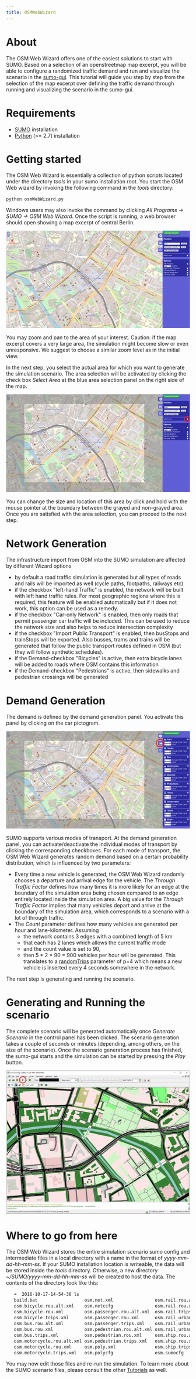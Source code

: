 ```yaml
---
title: OSMWebWizard
---
```


# About

The OSM Web Wizard offers one of the easiest solutions to start with
SUMO. Based on a selection of an openstreetmap map excerpt, you will be
able to configure a randomized traffic demand and run and visualize the
scenario in the [sumo-gui](../sumo-gui.md). This tutorial will
guide you step by step from the selection of the map excerpt over
defining the traffic demand through running and visualizing the scenario
in the sumo-gui.

# Requirements

- [SUMO](../Installing/index.md) installation
- [Python](http://www.python.org) (\>= 2.7) installation

# Getting started

The OSM Web Wizard is essentially a collection of python scripts located
under the directory *tools* in your sumo installation root. You start
the OSM Web wizard by invoking the following command in the *tools*
directory:

```
python osmWebWizard.py
```

Windows users may also invoke the command by clicking *All Programs -\>
SUMO -\> OSM Web Wizard*. Once the script is running, a web browser
should open showing a map excerpt of central Berlin.

![wz01.jpg](../images/Wz01.png "wz01.png")

You may zoom and pan to the area of your interest. Caution: if the map
excerpt covers a very large area, the simulation might become slow or
even unresponsive. We suggest to choose a similar zoom level as in the
initial view.

In the next step, you select the actual area for which you want to
generate the simulation scenario. The area selection will be activated
by clicking the check box *Select Area* at the blue area selection panel
on the right side of the map.

![wz02.jpg](../images/Wz02.png "wz02.png")

You can change the size and location of this area by click and hold with
the mouse pointer at the boundary between the grayed and non-grayed
area. Once you are satisfied with the area selection, you can proceed to
the next step.

# Network Generation

The infrastructure import from OSM into the SUMO simulation are affected by different Wizard options

* by default a road traffic simulation is generated but all types of roads and rails will be imported as well (cycle paths, footpaths, railways etc)
* if the checkbox "left-hand Traffic" is enabled, the network will be built with left hand traffic rules. For most geographic regions where this is required, this feature will be enabled automatically but if it does not work, this option can be used as a remedy.
* if the checkbox "Car-only Network" is enabled, then only roads that permit passenger car traffic will be included. This can be used to reduce the network size and also helps to reduce intersection complexity
* if the checkbox "Import Public Transport" is enabled, then busStops and trainStops will be exported. Also busses, trams and trains will be generated that follow the public transport routes defined in OSM (but they will follow synthetic schedules).
* if the Demand-checkbox "Bicycles" is active, then extra bicycle lanes will be added to roads where OSM contains this information
* if the Demand-checkbox "Pedestrians" is active, then sidewalks and pedestrian crossings will be generated

# Demand Generation

The demand is defined by the demand generation panel. You activate this
panel by clicking on the car pictogram.

![wz03.jpg](../images/Wz03.png "wz03.png")

SUMO supports various modes of transport. At the demand generation
panel, you can activate/deactivate the individual modes of transport by
clicking the corresponding checkboxes. For each mode of transport, the
OSM Web Wizard generates random demand based on a certain probability
distribution, which is influenced by two parameters:

- Every time a new vehicle is generated, the OSM Web Wizard randomly
chooses a departure and arrival edge for the vehicle. The *Through
Traffic Factor* defines how many times it is more likely for an edge
at the boundary of the simulation area being chosen compared to an
edge entirely located inside the simulation area. A big value for
the *Through Traffic Factor* implies that many vehicles depart and
arrive at the boundary of the simulation area, which corresponds to
a scenario with a lot of through traffic.
- The *Count* parameter defines how many vehicles are generated per
hour and lane-kilometer. Assuming
  - the network contains 3 edges with a combined length of 5 km
  - that each has 2 lanes which allows the current traffic mode
  - and the count value is set to 90,
  - then 5 \* 2 \* 90 = 900 vehicles per hour will be generated.
    This translates to a
    [randomTrips](../Tools/Trip.md#randomtripspy)
    parameter of p=4 which means a new vehicle is inserted every 4
    seconds somewhere in the network.

The next step is generating and running the scenario.

# Generating and Running the scenario

The complete scenario will be generated automatically once *Generate
Scenario* in the control panel has been clicked. The scenario generation
takes a couple of seconds or minutes (depending, among others, on the
size of the scenario). Once the scenario generation process has
finished, the sumo-gui starts and the simulation can be started by
pressing the *Play* button.

![wz04.jpg](../images/Wz04.jpg "wz04.jpg")

# Where to go from here

The OSM Web Wizard stores the entire simulation scenario sumo config and
intermediate files in a local directory with a name in the format of
*yyyy-mm-dd-hh-mm-ss*. If your SUMO installation location is writeable,
the data will be stored inside the *tools* directory. Otherwise, a new
directory *\~/SUMO/yyyy-mm-dd-hh-mm-ss* will be created to host the
data. The contents of the directory look like this:

```
   ➜  2016-10-17-14-54-30 ls
   build.bat                  osm.net.xml                osm.rail.rou.alt.xml       osm.tram.rou.alt.xml
   osm.bicycle.rou.alt.xml    osm.netccfg                osm.rail.rou.xml           osm.tram.rou.xml
   osm.bicycle.rou.xml        osm.passenger.rou.alt.xml  osm.rail.trips.xml         osm.tram.trips.xml
   osm.bicycle.trips.xml      osm.passenger.rou.xml      osm.rail_urban.rou.alt.xml osm.truck.rou.alt.xml
   osm.bus.rou.alt.xml        osm.passenger.trips.xml    osm.rail_urban.rou.xml     osm.truck.rou.xml
   osm.bus.rou.xml            osm.pedestrian.rou.alt.xml osm.rail_urban.trips.xml   osm.truck.trips.xml
   osm.bus.trips.xml          osm.pedestrian.rou.xml     osm.ship.rou.alt.xml       osm.view.xml
   osm.motorcycle.rou.alt.xml osm.pedestrian.trips.xml   osm.ship.rou.xml           osm_bbox.osm.xml
   osm.motorcycle.rou.xml     osm.poly.xml               osm.ship.trips.xml         run.bat
   osm.motorcycle.trips.xml   osm.polycfg                osm.sumocfg
```

You may now edit those files and re-run the simulation. To learn more
about the SUMO scenario files, please consult the other
[Tutorials](index.md) as well.
